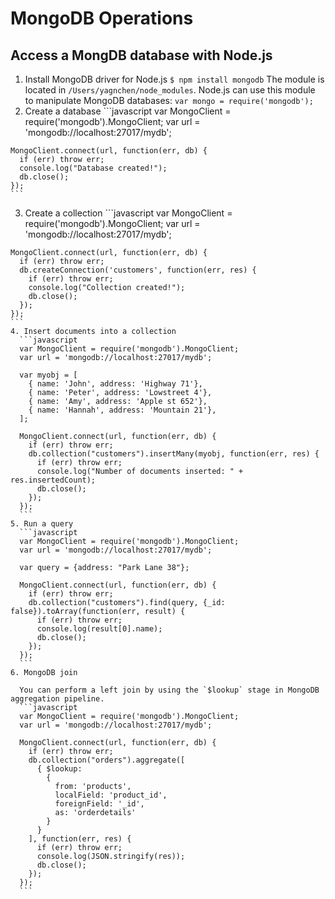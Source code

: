 # MongoDB Operations
## Access a MongDB database with Node.js
  1. Install MongoDB driver for Node.js
    ```
    $ npm install mongodb
    ```
    The module is located in `/Users/yagnchen/node_modules`. Node.js can use this module to manipulate MongoDB databases:
    ```
    var mongo = require('mongodb');
    ```
  2. Create a database
    ```javascript
    var MongoClient = require('mongodb').MongoClient;
    var url = 'mongodb://localhost:27017/mydb';

    MongoClient.connect(url, function(err, db) {
      if (err) throw err;
      console.log("Database created!");
      db.close();
    });
    ```
  3. Create a collection
    ```javascript
    var MongoClient = require('mongodb').MongoClient;
    var url = 'mongodb://localhost:27017/mydb';

    MongoClient.connect(url, function(err, db) {
      if (err) throw err;
      db.createConnection('customers', function(err, res) {
        if (err) throw err;
        console.log("Collection created!");
        db.close();
      });
    });
    ```
    4. Insert documents into a collection
      ```javascript
      var MongoClient = require('mongodb').MongoClient;
      var url = 'mongodb://localhost:27017/mydb';

      var myobj = [
        { name: 'John', address: 'Highway 71'},
        { name: 'Peter', address: 'Lowstreet 4'},
        { name: 'Amy', address: 'Apple st 652'},
        { name: 'Hannah', address: 'Mountain 21'},
      ];

      MongoClient.connect(url, function(err, db) {
        if (err) throw err;
        db.collection("customers").insertMany(myobj, function(err, res) {
          if (err) throw err;
          console.log("Number of documents inserted: " + res.insertedCount);
          db.close();
        });
      });
      ```
    5. Run a query
      ```javascript
      var MongoClient = require('mongodb').MongoClient;
      var url = 'mongodb://localhost:27017/mydb';

      var query = {address: "Park Lane 38"};

      MongoClient.connect(url, function(err, db) {
        if (err) throw err;
        db.collection("customers").find(query, {_id: false}).toArray(function(err, result) {
          if (err) throw err;
          console.log(result[0].name);
          db.close();
        });
      });
      ```
    6. MongoDB join

      You can perform a left join by using the `$lookup` stage in MongoDB aggregation pipeline.
      ```javascript
      var MongoClient = require('mongodb').MongoClient;
      var url = 'mongodb://localhost:27017/mydb';

      MongoClient.connect(url, function(err, db) {
        if (err) throw err;
        db.collection("orders").aggregate([
          { $lookup:
            {
              from: 'products',
              localField: 'product_id',
              foreignField: '_id',
              as: 'orderdetails'
            }
          }
        ], function(err, res) {
          if (err) throw err;
          console.log(JSON.stringify(res));
          db.close();
        });
      });
      ```
